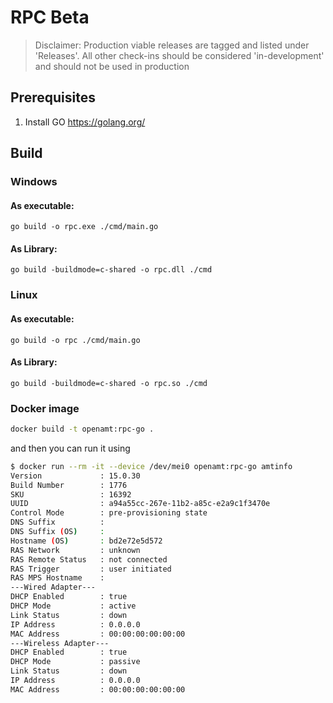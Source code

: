 # RPC Beta

> Disclaimer: Production viable releases are tagged and listed under 'Releases'. All other check-ins should be considered 'in-development' and should not be used in production

## Prerequisites 

1) Install GO https://golang.org/

## Build

### Windows

#### As executable: 
```
go build -o rpc.exe ./cmd/main.go
```
#### As Library: 
```
go build -buildmode=c-shared -o rpc.dll ./cmd
```

### Linux

#### As executable: 
```
go build -o rpc ./cmd/main.go
```

#### As Library: 
```
go build -buildmode=c-shared -o rpc.so ./cmd   
```
### Docker image

```bash
docker build -t openamt:rpc-go .
```

and then you can run it using

```bash
$ docker run --rm -it --device /dev/mei0 openamt:rpc-go amtinfo
Version			    : 15.0.30
Build Number		: 1776
SKU			        : 16392
UUID			    : a94a55cc-267e-11b2-a85c-e2a9c1f3470e
Control Mode		: pre-provisioning state
DNS Suffix		    : 
DNS Suffix (OS)		: 
Hostname (OS)		: bd2e72e5d572
RAS Network      	: unknown
RAS Remote Status	: not connected
RAS Trigger      	: user initiated
RAS MPS Hostname 	: 
---Wired Adapter---
DHCP Enabled 		: true
DHCP Mode    		: active
Link Status  		: down
IP Address   		: 0.0.0.0
MAC Address  		: 00:00:00:00:00:00
---Wireless Adapter---
DHCP Enabled 		: true
DHCP Mode    		: passive
Link Status  		: down
IP Address   		: 0.0.0.0
MAC Address  		: 00:00:00:00:00:00
```
